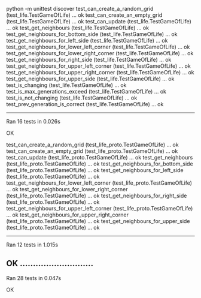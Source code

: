 python -m unittest discover
test_can_create_a_random_grid (test_life.TestGameOfLife) ... ok
test_can_create_an_empty_grid (test_life.TestGameOfLife) ... ok
test_can_update (test_life.TestGameOfLife) ... ok
test_get_neighbours (test_life.TestGameOfLife) ... ok
test_get_neighbours_for_bottom_side (test_life.TestGameOfLife) ... ok
test_get_neighbours_for_left_side (test_life.TestGameOfLife) ... ok
test_get_neighbours_for_lower_left_corner (test_life.TestGameOfLife) ... ok
test_get_neighbours_for_lower_right_corner (test_life.TestGameOfLife) ... ok
test_get_neighbours_for_right_side (test_life.TestGameOfLife) ... ok
test_get_neighbours_for_upper_left_corner (test_life.TestGameOfLife) ... ok
test_get_neighbours_for_upper_right_corner (test_life.TestGameOfLife) ... ok
test_get_neighbours_for_upper_side (test_life.TestGameOfLife) ... ok
test_is_changing (test_life.TestGameOfLife) ... ok
test_is_max_generations_exceed (test_life.TestGameOfLife) ... ok
test_is_not_changing (test_life.TestGameOfLife) ... ok
test_prev_generation_is_correct (test_life.TestGameOfLife) ... ok

----------------------------------------------------------------------
Ran 16 tests in 0.026s

OK

test_can_create_a_random_grid (test_life_proto.TestGameOfLife) ... ok
test_can_create_an_empty_grid (test_life_proto.TestGameOfLife) ... ok
test_can_update (test_life_proto.TestGameOfLife) ... ok
test_get_neighbours (test_life_proto.TestGameOfLife) ... ok
test_get_neighbours_for_bottom_side (test_life_proto.TestGameOfLife) ... ok
test_get_neighbours_for_left_side (test_life_proto.TestGameOfLife) ... ok
test_get_neighbours_for_lower_left_corner (test_life_proto.TestGameOfLife) ... ok
test_get_neighbours_for_lower_right_corner (test_life_proto.TestGameOfLife) ... ok
test_get_neighbours_for_right_side (test_life_proto.TestGameOfLife) ... ok
test_get_neighbours_for_upper_left_corner (test_life_proto.TestGameOfLife) ... ok
test_get_neighbours_for_upper_right_corner (test_life_proto.TestGameOfLife) ... ok
test_get_neighbours_for_upper_side (test_life_proto.TestGameOfLife) ... ok

----------------------------------------------------------------------
Ran 12 tests in 1.015s

OK
............................
----------------------------------------------------------------------
Ran 28 tests in 0.047s

OK